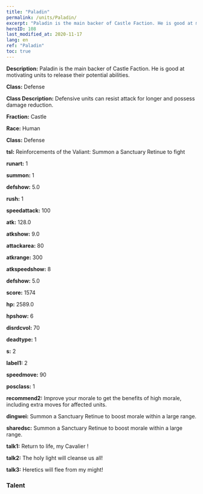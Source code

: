 ```yaml
---
title: "Paladin"
permalink: /units/Paladin/
excerpt: "Paladin is the main backer of Castle Faction. He is good at motivating units to release their potential abilities."
heroID: 108
last_modified_at: 2020-11-17
lang: en
ref: "Paladin"
toc: true
---
```

 **Description:** Paladin is the main backer of Castle Faction. He is good at motivating units to release their potential abilities.

 **Class:** Defense

 **Class Description:** Defensive units can resist attack for longer and possess damage reduction.

 **Fraction:** Castle

 **Race:** Human

 **Class:** Defense

 **tsl:** Reinforcements of the Valiant: Summon a Sanctuary Retinue to fight

 **runart:** 1

 **summon:** 1

 **defshow:** 5.0

 **rush:** 1

 **speedattack:** 100

 **atk:** 128.0

 **atkshow:** 9.0

 **attackarea:** 80

 **atkrange:** 300

 **atkspeedshow:** 8

 **defshow:** 5.0

 **score:** 1574

 **hp:** 2589.0

 **hpshow:** 6

 **disrdcvol:** 70

 **deadtype:** 1

 **s:** 2

 **label1:** 2

 **speedmove:** 90

 **posclass:** 1

 **recommend2:** Improve your morale to get the benefits of high morale, including extra moves for affected units.

 **dingwei:** Summon a Sanctuary Retinue to boost morale within a large range.

 **sharedsc:** Summon a Sanctuary Retinue to boost morale within a large range.

 **talk1:** Return to life, my Cavalier !

 **talk2:** The holy light will cleanse us all!

 **talk3:** Heretics will flee from my might!

### Talent
